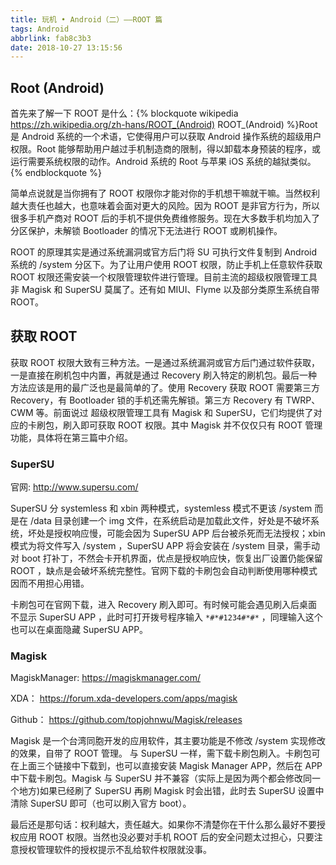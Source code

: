 ```yaml
---
title: 玩机 • Android（二）——ROOT 篇
tags: Android
abbrlink: fab8c3b3
date: 2018-10-27 13:15:56
---
```


## Root (Android)

首先来了解一下 ROOT 是什么：{% blockquote wikipedia https://zh.wikipedia.org/zh-hans/ROOT_(Android) ROOT_(Android) %}Root 是 Android 系统的一个术语，它使得用户可以获取 Android 操作系统的超级用户权限。Root 能够帮助用户越过手机制造商的限制，得以卸载本身预装的程序，或运行需要系统权限的动作。Android 系统的 Root 与苹果 iOS 系统的越狱类似。{% endblockquote %}

简单点说就是当你拥有了 ROOT 权限你才能对你的手机想干嘛就干嘛。当然权利越大责任也越大，也意味着会面对更大的风险。因为 ROOT 是非官方行为，所以很多手机产商对 ROOT 后的手机不提供免费维修服务。现在大多数手机均加入了分区保护，未解锁 Bootloader 的情况下无法进行 ROOT 或刷机操作。

ROOT 的原理其实是通过系统漏洞或官方后门将 SU 可执行文件复制到 Android 系统的 /system 分区下。为了让用户使用 ROOT 权限，防止手机上任意软件获取 ROOT 权限还需安装一个权限管理软件进行管理。目前主流的超级权限管理工具非 Magisk 和 SuperSU 莫属了。还有如 MIUI、Flyme 以及部分类原生系统自带 ROOT。

## 获取 ROOT

获取 ROOT 权限大致有三种方法。一是通过系统漏洞或官方后门通过软件获取，一是直接在刷机包中内置，再就是通过 Recovery 刷入特定的刷机包。最后一种方法应该是用的最广泛也是最简单的了。使用 Recovery 获取 ROOT 需要第三方 Recovery，有 Bootloader 锁的手机还需先解锁。第三方 Recovery 有 TWRP、CWM 等。前面说过 超级权限管理工具有 Magisk 和 SuperSU，它们均提供了对应的卡刷包，刷入即可获取 ROOT 权限。其中 Magisk 并不仅仅只有 ROOT 管理功能，具体将在第三篇中介绍。

### SuperSU

 官网: <http://www.supersu.com/>

SuperSU 分 systemless 和 xbin 两种模式，systemless 模式不更该 /system 而是在 /data 目录创建一个 img 文件，在系统启动是加载此文件，好处是不破坏系统，坏处是授权响应慢，可能会因为 SuperSU APP 后台被杀死而无法授权；xbin 模式为将文件写入 /system ，SuperSU APP 将会安装在 /system 目录，需手动对 boot 打补丁，不然会卡开机界面，优点是授权响应快，恢复出厂设置仍能保留 ROOT ，缺点是会破坏系统完整性。官网下载的卡刷包会自动判断使用哪种模式因而不用担心用错。

卡刷包可在官网下载，进入 Recovery 刷入即可。有时候可能会遇见刷入后桌面不显示 SuperSU APP ，此时可打开拨号程序输入 `*#*#1234#*#*` ，同理输入这个也可以在桌面隐藏 SuperSU APP。

### Magisk

MagiskManager: <https://magiskmanager.com/>

XDA： <https://forum.xda-developers.com/apps/magisk>

Github： <https://github.com/topjohnwu/Magisk/releases>

Magisk 是一个台湾同胞开发的应用软件，其主要功能是不修改 /system 实现修改的效果，自带了 ROOT 管理。
与 SuperSU 一样，需下载卡刷包刷入。卡刷包可在上面三个链接中下载到，也可以直接安装 Magisk Manager APP，然后在 APP 中下载卡刷包。Magisk 与 SuperSU 并不兼容（实际上是因为两个都会修改同一个地方)如果已经刷了 SuperSU 再刷 Magisk 时会出错，此时去 SuperSU 设置中清除 SuperSU 即可（也可以刷入官方 boot）。

最后还是那句话：权利越大，责任越大。如果你不清楚你在干什么那么最好不要授权应用 ROOT 权限。当然也没必要对手机 ROOT 后的安全问题太过担心，只要注意授权管理软件的授权提示不乱给软件权限就没事。
